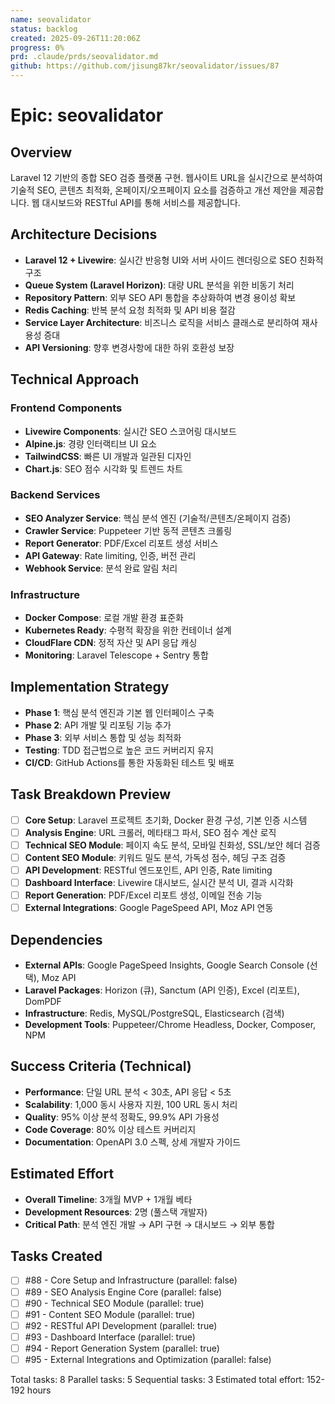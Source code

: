 ```yaml
---
name: seovalidator
status: backlog
created: 2025-09-26T11:20:06Z
progress: 0%
prd: .claude/prds/seovalidator.md
github: https://github.com/jisung87kr/seovalidator/issues/87
---
```


# Epic: seovalidator

## Overview
Laravel 12 기반의 종합 SEO 검증 플랫폼 구현. 웹사이트 URL을 실시간으로 분석하여 기술적 SEO, 콘텐츠 최적화, 온페이지/오프페이지 요소를 검증하고 개선 제안을 제공합니다. 웹 대시보드와 RESTful API를 통해 서비스를 제공합니다.

## Architecture Decisions
- **Laravel 12 + Livewire**: 실시간 반응형 UI와 서버 사이드 렌더링으로 SEO 친화적 구조
- **Queue System (Laravel Horizon)**: 대량 URL 분석을 위한 비동기 처리
- **Repository Pattern**: 외부 SEO API 통합을 추상화하여 변경 용이성 확보
- **Redis Caching**: 반복 분석 요청 최적화 및 API 비용 절감
- **Service Layer Architecture**: 비즈니스 로직을 서비스 클래스로 분리하여 재사용성 증대
- **API Versioning**: 향후 변경사항에 대한 하위 호환성 보장

## Technical Approach
### Frontend Components
- **Livewire Components**: 실시간 SEO 스코어링 대시보드
- **Alpine.js**: 경량 인터랙티브 UI 요소
- **TailwindCSS**: 빠른 UI 개발과 일관된 디자인
- **Chart.js**: SEO 점수 시각화 및 트렌드 차트

### Backend Services
- **SEO Analyzer Service**: 핵심 분석 엔진 (기술적/콘텐츠/온페이지 검증)
- **Crawler Service**: Puppeteer 기반 동적 콘텐츠 크롤링
- **Report Generator**: PDF/Excel 리포트 생성 서비스
- **API Gateway**: Rate limiting, 인증, 버전 관리
- **Webhook Service**: 분석 완료 알림 처리

### Infrastructure
- **Docker Compose**: 로컬 개발 환경 표준화
- **Kubernetes Ready**: 수평적 확장을 위한 컨테이너 설계
- **CloudFlare CDN**: 정적 자산 및 API 응답 캐싱
- **Monitoring**: Laravel Telescope + Sentry 통합

## Implementation Strategy
- **Phase 1**: 핵심 분석 엔진과 기본 웹 인터페이스 구축
- **Phase 2**: API 개발 및 리포팅 기능 추가
- **Phase 3**: 외부 서비스 통합 및 성능 최적화
- **Testing**: TDD 접근법으로 높은 코드 커버리지 유지
- **CI/CD**: GitHub Actions를 통한 자동화된 테스트 및 배포

## Task Breakdown Preview
- [ ] **Core Setup**: Laravel 프로젝트 초기화, Docker 환경 구성, 기본 인증 시스템
- [ ] **Analysis Engine**: URL 크롤러, 메타태그 파서, SEO 점수 계산 로직
- [ ] **Technical SEO Module**: 페이지 속도 분석, 모바일 친화성, SSL/보안 헤더 검증
- [ ] **Content SEO Module**: 키워드 밀도 분석, 가독성 점수, 헤딩 구조 검증
- [ ] **API Development**: RESTful 엔드포인트, API 인증, Rate limiting
- [ ] **Dashboard Interface**: Livewire 대시보드, 실시간 분석 UI, 결과 시각화
- [ ] **Report Generation**: PDF/Excel 리포트 생성, 이메일 전송 기능
- [ ] **External Integrations**: Google PageSpeed API, Moz API 연동

## Dependencies
- **External APIs**: Google PageSpeed Insights, Google Search Console (선택), Moz API
- **Laravel Packages**: Horizon (큐), Sanctum (API 인증), Excel (리포트), DomPDF
- **Infrastructure**: Redis, MySQL/PostgreSQL, Elasticsearch (검색)
- **Development Tools**: Puppeteer/Chrome Headless, Docker, Composer, NPM

## Success Criteria (Technical)
- **Performance**: 단일 URL 분석 < 30초, API 응답 < 5초
- **Scalability**: 1,000 동시 사용자 지원, 100 URL 동시 처리
- **Quality**: 95% 이상 분석 정확도, 99.9% API 가용성
- **Code Coverage**: 80% 이상 테스트 커버리지
- **Documentation**: OpenAPI 3.0 스펙, 상세 개발자 가이드

## Estimated Effort
- **Overall Timeline**: 3개월 MVP + 1개월 베타
- **Development Resources**: 2명 (풀스택 개발자)
- **Critical Path**: 분석 엔진 개발 → API 구현 → 대시보드 → 외부 통합

## Tasks Created
- [ ] #88 - Core Setup and Infrastructure (parallel: false)
- [ ] #89 - SEO Analysis Engine Core (parallel: false)
- [ ] #90 - Technical SEO Module (parallel: true)
- [ ] #91 - Content SEO Module (parallel: true)
- [ ] #92 - RESTful API Development (parallel: true)
- [ ] #93 - Dashboard Interface (parallel: true)
- [ ] #94 - Report Generation System (parallel: true)
- [ ] #95 - External Integrations and Optimization (parallel: false)

Total tasks: 8
Parallel tasks: 5
Sequential tasks: 3
Estimated total effort: 152-192 hours
